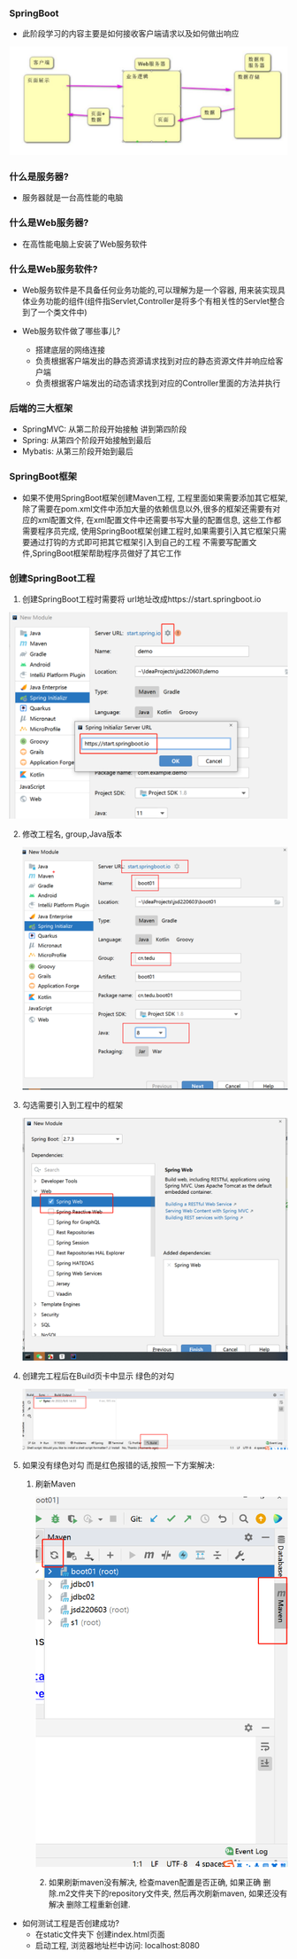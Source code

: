 ### SpringBoot

- 此阶段学习的内容主要是如何接收客户端请求以及如何做出响应

![image-20220906140225877](day01.assets/image-20220906140225877.png)

### 什么是服务器?

- 服务器就是一台高性能的电脑   

### 什么是Web服务器?

- 在高性能电脑上安装了Web服务软件

### 什么是Web服务软件?

- Web服务软件是不具备任何业务功能的,可以理解为是一个容器, 用来装实现具体业务功能的组件(组件指Servlet,Controller是将多个有相关性的Servlet整合到了一个类文件中)

- Web服务软件做了哪些事儿? 
  - 搭建底层的网络连接 
  - 负责根据客户端发出的静态资源请求找到对应的静态资源文件并响应给客户端
  - 负责根据客户端发出的动态请求找到对应的Controller里面的方法并执行

### 后端的三大框架

- SpringMVC: 从第二阶段开始接触 讲到第四阶段 
- Spring: 从第四个阶段开始接触到最后
- Mybatis: 从第三阶段开始到最后

### SpringBoot框架

- 如果不使用SpringBoot框架创建Maven工程, 工程里面如果需要添加其它框架, 除了需要在pom.xml文件中添加大量的依赖信息以外,很多的框架还需要有对应的xml配置文件,  在xml配置文件中还需要书写大量的配置信息, 这些工作都需要程序员完成,  使用SpringBoot框架创建工程时,如果需要引入其它框架只需要通过打钩的方式即可把其它框架引入到自己的工程 不需要写配置文件,SpringBoot框架帮助程序员做好了其它工作

### 创建SpringBoot工程

1. 创建SpringBoot工程时需要将 url地址改成https://start.springboot.io

![image-20220906143023291](day01.assets/image-20220906143023291.png)

2. 修改工程名, group,Java版本  

   ![image-20220906143131378](day01.assets/image-20220906143131378.png)

3. 勾选需要引入到工程中的框架

   ![image-20220906143213992](day01.assets/image-20220906143213992.png)

4. 创建完工程后在Build页卡中显示 绿色的对勾

   ![image-20220906143358226](day01.assets/image-20220906143358226.png)

5. 如果没有绿色对勾 而是红色报错的话,按照一下方案解决:

   1. 刷新Maven    

      ![image-20220906143502880](day01.assets/image-20220906143502880.png)

		2. 如果刷新maven没有解决,  检查maven配置是否正确, 如果正确 删除.m2文件夹下的repository文件夹,  然后再次刷新maven, 如果还没有解决  删除工程重新创建.



- 如何测试工程是否创建成功?
  - 在static文件夹下 创建index.html页面    
  - 启动工程, 浏览器地址栏中访问:  localhost:8080   